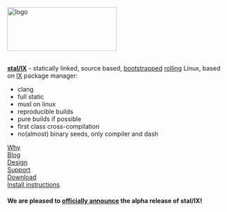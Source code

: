 <picture>
<source media="(prefers-color-scheme: dark)" srcset="/images/stalix_02.png" width="250px" height="100px">
<source media="(prefers-color-scheme: light)" srcset="/images/stalix_01.png" width="250px" height="100px">
<img alt="logo" src="https://raw.githubusercontent.com/stal-ix/stal-ix.github.io/main/images/stalix_01.png" width="250px" height="100px">
</picture>

<br>
<br>


**[stal/IX](STALIX.md)** - statically linked, source based, [bootstrapped](https://bootstrappable.org/) [rolling](https://en.wikipedia.org/wiki/Rolling_release) Linux, based on [IX](IX.md) package manager:

* clang
* full static
* musl on linux
* reproducible builds
* pure builds if possible
* first class cross-compilation
* no(almost) binary seeds, only compiler and dash

[Why](CASES.md)<br>
[Blog](BLOG.md)<br>
[Design](STALIX.md)<br>
[Support](https://t.me/stal_ix)<br>
[Download](https://github.com/stal-ix/ix)<br>
[Install instructions](INSTALL.md)

#### We are pleased to [officially announce](RELEASE.md) the alpha release of stal/IX!
